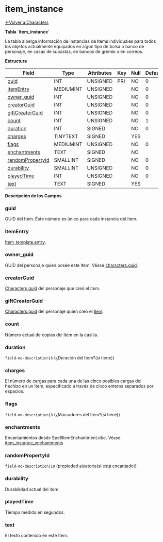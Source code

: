 # item\_instance

[<-Volver a:Characters](database-characters)

**Tabla \`item\_instance\`**

La tabla alberga información de instancias de Items individuales para todos los objetos actualmente equipados en algún tipo de bolsa o banco de personaje, en casas de subastas, en bancos de gremio o en correos.

**Estructura**

| Field                  | Type      | Attributes | Key | Null | Default | Extra | Comment |
| ---------------------- | --------- | ---------- | --- | ---- | ------- | ----- | ------- |
| [guid][1]              | INT       | UNSIGNED   | PRI | NO   | 0       |       |         |
| [itemEntry][2]         | MEDIUMINT | UNSIGNED   |     | NO   | 0       |       |         |
| [owner_guid][3]        | INT       | UNSIGNED   |     | NO   | 0       |       |         |
| [creatorGuid][4]       | INT       | UNSIGNED   |     | NO   | 0       |       |         |
| [giftCreatorGuid][5]   | INT       | UNSIGNED   |     | NO   | 0       |       |         |
| [count][6]             | INT       | UNSIGNED   |     | NO   | 1       |       |         |
| [duration][7]          | INT       | SIGNED     |     | NO   | 0       |       |         |
| [charges][8]           | TINYTEXT  | SIGNED     |     | YES  |         |       |         |
| [flags][9]             | MEDIUMINT | UNSIGNED   |     | NO   | 0       |       |         |
| [enchantments][10]     | TEXT      | SIGNED     |     | NO   |         |       |         |
| [randomPropertyId][11] | SMALLINT  | SIGNED     |     | NO   | 0       |       |         |
| [durability][12]       | SMALLINT  | UNSIGNED   |     | NO   | 0       |       |         |
| [playedTime][13]       | INT       | UNSIGNED   |     | NO   | 0       |       |         |
| [text][14]             | TEXT      | SIGNED     |     | YES  |         |       |         |

[1]: #guid
[2]: #itementry
[3]: #ownerguid
[4]: #creatorguid
[5]: #giftcreatorguid
[6]: #count
[7]: #duration
[8]: #charges
[9]: #flags
[10]: #enchantments
[11]: #randompropertyid
[12]: #durability
[13]: #playedtime
[14]: #text

**Descripción de los Campos**

### guid

GUID del Item. Éste número es único para cada instancia del Item.

### itemEntry

[Item_template.entry](item_template#entry).

### owner\_guid

GUID del personaje quien posée este Item. Véase [characters.guid](characters#guid).

### creatorGuid

[Characters.guid](characters#guid) del personaje que creó el item.

### giftCreatorGuid

[Characters.guid](characters#guid) del personaje quien creó el [item](character_gifts#item_guid).

### count

Número actual de copias del Item en la casilla.

### duration

`field-no-description|6` (¿Duración del Item?(si tiene))

### charges

El número de cargas para cada una de las cinco posibles cargas del hechizo en un Item, especificado a través de cinco enteros separados por espacios.

### flags

`field-no-description|8` (¿Marcadores del Item?(si tiene))

### enchantments

Encantamientos desde SpellItemEnchantment.dbc. Véase [item_instance_enchantments](item_instance_enchantments)

### randomPropertyId

`field-no-description|10` (propiedad aleatoria(si está encantado))

### durability

Durabilidad actual del item.

### playedTime

Tiempo medido en segundos.

### text

El texto contenido en este Item.
